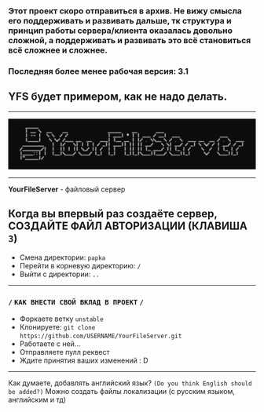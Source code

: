 ### Этот проект скоро отправиться в архив. Не вижу смысла его поддерживать и развивать дальше, тк структура и принцип работы сервера/клиента оказалась довольно сложной, а поддерживать и развивать это всё становиться всё сложнее и сложнее.
### Последняя более менее рабочая версия: 3.1 
## YFS будет примером, как не надо делать.

***

<img src="/img/yfs_logo.png" width="800">

***

**YourFileServer** - файловый сервер

## Когда вы впервый раз создаёте сервер, СОЗДАЙТЕ ФАЙЛ АВТОРИЗАЦИИ (КЛАВИША `3`)  

- Смена директории: `papka`
- Перейти в корневую директорию: `/`
- Выйти с директории: `..`

***

### `/` `КАК ВНЕСТИ СВОЙ ВКЛАД В ПРОЕКТ` `/`

- Форкаете ветку `unstable`
- Клонируете: `git clone https://github.com/USERNAME/YourFileServer.git`
- Работаете с ней...
- Отправляете пулл реквест
- Ждите принятия ваших изменений : D

***

Как думаете, добавлять английский язык? `(Do you think English should be added?)` Можно создать файлы локализации (с русским языком, английским и тд)